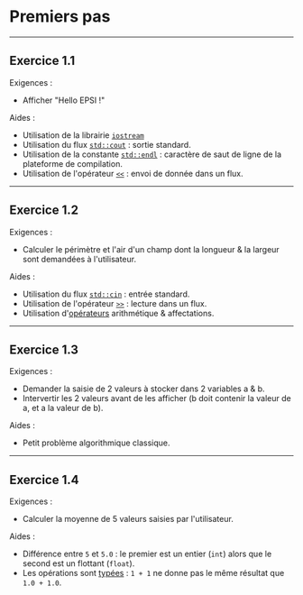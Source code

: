 # Premiers pas

---
## Exercice 1.1
Exigences :
* Afficher "Hello EPSI !"

Aides :
* Utilisation de la librairie [`iostream`](https://fr.cppreference.com/w/cpp/io/basic_iostream)
* Utilisation du flux [`std::cout`](https://fr.cppreference.com/w/cpp/io/cout) : sortie standard.
* Utilisation de la constante [`std::endl`](https://fr.cppreference.com/w/cpp/io/manip/endl) : caractère de saut de ligne de la plateforme de compilation.
* Utilisation de l'opérateur [`<<`](https://fr.cppreference.com/w/cpp/io/basic_ostream/operator_ltlt) : envoi de donnée dans un flux.

---
## Exercice 1.2
Exigences :
* Calculer le périmètre et l'air d'un champ dont la longueur & la largeur sont demandées à l'utilisateur.

Aides :
* Utilisation du flux [`std::cin`](https://fr.cppreference.com/w/cpp/io/cin) : entrée standard.
* Utilisation de l'opérateur [`>>`](https://fr.cppreference.com/w/cpp/io/basic_istream/operator_gtgt) : lecture dans un flux.
* Utilisation d'[opérateurs](https://fr.cppreference.com/w/cpp/language/expressions) arithmétique & affectations.

---
## Exercice 1.3
Exigences :
* Demander la saisie de 2 valeurs à stocker dans 2 variables a & b.
* Intervertir les 2 valeurs avant de les afficher (b doit contenir la valeur de a, et a la valeur de b).

Aides :
* Petit problème algorithmique classique.

---
## Exercice 1.4
Exigences :
* Calculer la moyenne de 5 valeurs saisies par l'utilisateur.

Aides :
* Différence entre `5` et `5.0` : le premier est un entier (`int`) alors que le second est un flottant (`float`).
* Les opérations sont [typées](https://fr.cppreference.com/w/cpp/language/types) : `1 + 1` ne donne pas le même résultat que `1.0 + 1.0`.
